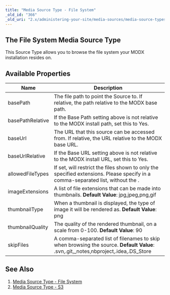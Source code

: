 ```yaml
---
title: "Media Source Type - File System"
_old_id: "366"
_old_uri: "2.x/administering-your-site/media-sources/media-source-types/media-source-type-file-system"
---
```


## The File System Media Source Type

This Source Type allows you to browse the file system your MODX installation resides on.

## Available Properties

| Name             | Description                                                                                                                           |
| ---------------- | ------------------------------------------------------------------------------------------------------------------------------------- |
| basePath         | The file path to point the Source to. If relative, the path relative to the MODX base path.                                           |
| basePathRelative | If the Base Path setting above is not relative to the MODX install path, set this to Yes.                                             |
| baseUrl          | The URL that this source can be accessed from. If relative, the URL relative to the MODX base URL.                                    |
| baseUrlRelative  | If the Base URL setting above is not relative to the MODX install URL, set this to Yes.                                               |
| allowedFileTypes | If set, will restrict the files shown to only the specified extensions. Please specify in a comma-separated list, without the .       |
| imageExtensions  | A list of file extensions that can be made into thumbnails. **Default Value**: jpg,jpeg,png,gif                                       |
| thumbnailType    | When a thumbnail is displayed, the type of image it will be rendered as. **Default Value**: png                                       |
| thumbnailQuality | The quality of the rendered thumbnail, on a scale from 0-100. **Default Value**: 90                                                   |
| skipFiles        | A comma-separated list of filenames to skip when browsing the source. **Default Value**: .svn,.git,\_notes,nbproject,.idea,.DS\_Store |

## See Also

1. [Media Source Type - File System](building-sites/media-sources/types/media-source-type-file-system)
2. [Media Source Type - S3](building-sites/media-sources/types/media-source-type-s3)
